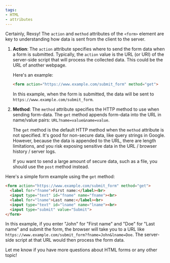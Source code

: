 ```yaml
---
tags:
- HTML
- attributes
---
```

Certainly, Rexsy! The `action` and `method` attributes of the `<form>` element are key to understanding how data is sent from the client to the server.

1. **Action**: The `action` attribute specifies where to send the form data when a form is submitted. Typically, the `action` value is the URL (or URI) of the server-side script that will process the collected data. This could be the URL of another webpage.

   Here's an example:

   ```html
   <form action="https://www.example.com/submit_form" method="get">
   ```

   In this example, when the form is submitted, the data will be sent to `https://www.example.com/submit_form`.

2. **Method**: The `method` attribute specifies the HTTP method to use when sending form-data. The `get` method appends form-data into the URL in name/value pairs: `URL?name=value&name=value`.

   The `get` method is the default HTTP method when the `method` attribute is not specified. It's good for non-secure data, like query strings in Google. However, because the data is appended to the URL, there are length limitations, and you risk exposing sensitive data in the URL / browser history / server logs.

   If you want to send a large amount of secure data, such as a file, you should use the `post` method instead.

Here's a simple form example using the `get` method:

```html
<form action="https://www.example.com/submit_form" method="get">
  <label for="fname">First name:</label><br>
  <input type="text" id="fname" name="fname"><br>
  <label for="lname">Last name:</label><br>
  <input type="text" id="lname" name="lname"><br>
  <input type="submit" value="Submit">
</form>
```

In this example, if you enter "John" for "First name" and "Doe" for "Last name" and submit the form, the browser will take you to a URL like `https://www.example.com/submit_form?fname=John&lname=Doe`. The server-side script at that URL would then process the form data.

Let me know if you have more questions about HTML forms or any other topic!